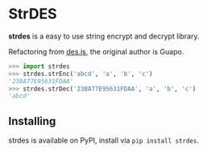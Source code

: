 # StrDES
**strdes** is a easy to use string encrypt and decrypt library. 

Refactoring from [des.js](https://sso.scut.edu.cn/cas/comm/js/des.js), the original author is Guapo.

```py
>>> import strdes
>>> strdes.strEnc('abcd', 'a', 'b', 'c')
'238A77E95631FDAA'
>>> strdes.strDec('238A77E95631FDAA', 'a', 'b', 'c')
'abcd'
```

## Installing
strdes is available on PyPI, install via `pip install strdes`.